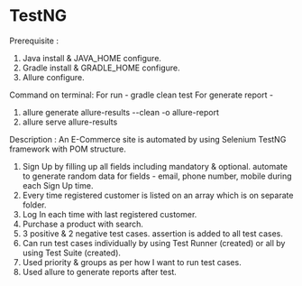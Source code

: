 # TestNG

Prerequisite :
1. Java install & JAVA_HOME configure.
2. Gradle install & GRADLE_HOME configure.
3. Allure configure.

Command on terminal:
For run -
gradle clean test
For generate report -
1. allure generate allure-results --clean -o allure-report
2. allure serve allure-results 

Description : 
An E-Commerce site is automated by using Selenium TestNG framework with POM structure. 
1. Sign Up by filling up all fields including mandatory & optional. automate to generate random data for fields - email, phone number, mobile during each Sign Up time.
2. Every time registered customer is listed on an array which is on separate folder.
3. Log In each time with last registered customer.
4. Purchase a product with search.
5. 3 positive & 2 negative test cases. assertion is added to all test cases. 
6. Can run test cases individually by using Test Runner (created) or all by using Test Suite (created).
7. Used priority & groups as per how I  want to run test cases.
8. Used allure to generate reports after test.
